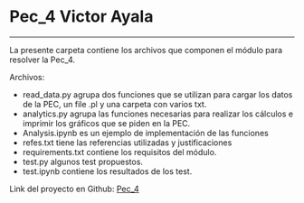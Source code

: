
# Pec_4 Victor Ayala

***

La presente carpeta contiene los archivos que componen el módulo para resolver la Pec_4.

Archivos:

- read_data.py agrupa dos funciones que se utilizan para cargar los datos de la PEC, un file .pl y una carpeta con varios txt.
- analytics.py agrupa las funciones necesarias para realizar los cálculos e imprimir los gráficos que se piden en la PEC.
- Analysis.ipynb es un ejemplo de implementación de las funciones
- refes.txt tiene las referencias utilizadas y justificaciones
- requirements.txt contiene los requisitos del módulo.
- test.py algunos test propuestos.
- test.ipynb contiene los resultados de los test.


Link del proyecto en Github: [Pec_4](https://github.com/Vic16/PEC_4.git)
